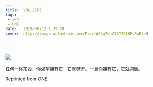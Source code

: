 ```yaml
---
title:	VOL.2501
tags:
 - 一个
 - ONE
date:	2019/08/12 1:39:28
cover:	http://image.wufazhuce.com/FldvfW2kg7ubV73TZOIKPsRaRfeN

---
```

![](http://image.wufazhuce.com/FldvfW2kg7ubV73TZOIKPsRaRfeN)
---

任何一样东西，你渴望拥有它，它就盛开。一旦你拥有它，它就凋谢。
 
Reprinted from ONE
